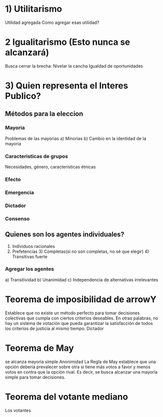 # 1) Utilitarismo
  Utilidad agregada
      Como agregar esas utilidad?
# 2 Igualitarismo (Esto nunca se alcanzará)
  Busca cerrar la brecha: Nivelar la cancha
  Igualdad de oportunidades
  
# 3) Quien representa el Interes Publico?
## Métodos para la eleccion
  ### Mayoria
   Problemas de las mayorias
  a) Minorias
  b) Cambio en la identidad de la mayoria
  ### Caracteristicas de grupos
  Necesidades, género, características étnicas
  ### Efecto 
  ### Emergencia 
  ### Dictador
  ### Consenso

## Quienes son los agentes individuales?
  1) Individuos racionales
  2) Prefetencias
    3) Completas(si no son completas, no sé que elegir)
    4) Transitivas fuerte 
### Agregar los agentes
a) Transitividad
b) Unanimidad
c) Independencia de alternativas irrelevantes
# Teorema de imposibilidad de arrowY 
Establece que no existe un método perfecto para tomar decisiones colectivas que cumpla con ciertos criterios deseables. En otras palabras, no hay un sistema de votación que pueda garantizar la satisfacción de todos los criterios de justicia al mismo tiempo.
Dictador
# Teorema de May
se alcanza mayoria simple
Anonimidad
La Regla de May establece que una opción debería prevalecer sobre otra si tiene más votos a favor y menos votos en contra que la opción rival. Es decir, se busca alcanzar una mayoría simple para tomar decisiones.
# Teorema del votante mediano
Los votantes 
